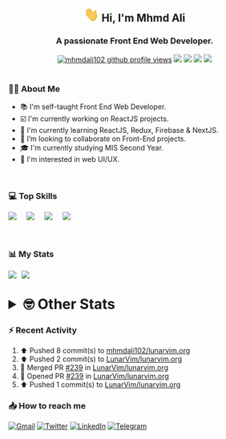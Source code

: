 <h2 align="center"><img src="./Hi.gif" width="30px" height="30px"> Hi, I'm Mhmd Ali</h2>

<h3 align="center">A passionate Front End Web Developer.</h3>

<div align="center">
  <a href="#"><img src="https://komarev.com/ghpvc/?username=mhmdali102&style=for-the-badge&logo=" alt="mhmdali102 github profile views" /></a>
  <a href="https://www.linux.org"><img src="https://img.shields.io/badge/OS-Linux-e06c75?style=for-the-badge&logo=linux" /></a>
	<a href="https://archlinux.org"><img src="https://img.shields.io/badge/DISTRO-Arch-56b6c2?style=for-the-badge&logo=arch-linux" /></a>
	<a href="https://dwm.suckless.org"><img src="https://img.shields.io/badge/WM-DWM-005577?style=for-the-badge&logo=dwm" /></a>
	<a href="https://neovim.io"><img src="https://img.shields.io/badge/IDE-Neovim-98c379?style=for-the-badge&logo=neovim" /></a>
</div>

<br>

### :man_technologist: About Me

- :books: I'm self-taught Front End Web Developer.
- :ballot_box_with_check: I'm currently working on ReactJS projects.
- :dart: I'm currently learning ReactJS, Redux, Firebase & NextJS.
- :eyes: I’m looking to collaborate on Front-End projects.
- :mortar_board: I'm currently studying MIS Second Year.
- :art: I'm interested in web UI/UX.

<br>

### :computer: Top Skills

<div style="display:flex;">
<img width ='36px' src ='https://raw.githubusercontent.com/rahulbanerjee26/githubAboutMeGenerator/main/icons/html.svg' />
<img width ='36px' src ='https://raw.githubusercontent.com/rahulbanerjee26/githubAboutMeGenerator/main/icons/css.svg' />
<img width ='36px' src ='https://raw.githubusercontent.com/rahulbanerjee26/githubAboutMeGenerator/main/icons/javascript.svg' />
<img width ='36px' src ='https://raw.githubusercontent.com/rahulbanerjee26/githubAboutMeGenerator/main/icons/reactjs.svg' />
</div>

<br>
<br>

### :bar_chart: My Stats

<img src="https://github-readme-stats.vercel.app/api?username=mhmdali102&show_icons=true&locale=en" width="49%" /><span style="display:inline-block;width:2%"></span><img src="https://github-readme-streak-stats.herokuapp.com/?user=mhmdali102&" width="49%" />

<br>

<details>
<summary style="font-size: 1.75rem; font-weight: bold;"><strong style="font-size: 1.75rem; font-weight: bold;"> 🤓 Other Stats </strong></summary>
<br>

<!--START_SECTION:waka-->
![Lines of code](https://img.shields.io/badge/From%20Hello%20World%20I%27ve%20Written-232%20Thousand%20lines%20of%20code-blue)

**🐱 My GitHub Data** 

> 🏆 864 Contributions in the Year 2022
 > 
> 📦 331.3 kB Used in GitHub's Storage 
 > 
> 💼 Opted to Hire
 > 
> 📜 20 Public Repositories 
 > 
> 🔑 6 Private Repositories  
 > 
**I'm a Night 🦉** 

```text
🌞 Morning    113 commits    ███░░░░░░░░░░░░░░░░░░░░░░   12.96% 
🌆 Daytime    172 commits    █████░░░░░░░░░░░░░░░░░░░░   19.72% 
🌃 Evening    349 commits    ██████████░░░░░░░░░░░░░░░   40.02% 
🌙 Night      238 commits    ██████░░░░░░░░░░░░░░░░░░░   27.29%

```
📅 **I'm Most Productive on Monday** 

```text
Monday       159 commits    ████░░░░░░░░░░░░░░░░░░░░░   18.23% 
Tuesday      137 commits    ████░░░░░░░░░░░░░░░░░░░░░   15.71% 
Wednesday    111 commits    ███░░░░░░░░░░░░░░░░░░░░░░   12.73% 
Thursday     101 commits    ███░░░░░░░░░░░░░░░░░░░░░░   11.58% 
Friday       82 commits     ██░░░░░░░░░░░░░░░░░░░░░░░   9.4% 
Saturday     133 commits    ███░░░░░░░░░░░░░░░░░░░░░░   15.25% 
Sunday       149 commits    ████░░░░░░░░░░░░░░░░░░░░░   17.09%

```


📊 **This Week I Spent My Time On** 

```text
⌚︎ Time Zone: Asia/Beirut

💬 Programming Languages: 
CSS                      11 hrs 48 mins      ████████░░░░░░░░░░░░░░░░░   34.31% 
JavaScript               10 hrs 53 mins      ████████░░░░░░░░░░░░░░░░░   31.66% 
Lua                      5 hrs 43 mins       ████░░░░░░░░░░░░░░░░░░░░░   16.61% 
Markdown                 1 hr 27 mins        █░░░░░░░░░░░░░░░░░░░░░░░░   4.25% 
JSON                     1 hr 2 mins         ░░░░░░░░░░░░░░░░░░░░░░░░░   3.03%

🔥 Editors: 
Neovim                   34 hrs 25 mins      █████████████████████████   100.0%

🐱‍💻 Projects: 
lunarvim.org             25 hrs 14 mins      ██████████████████░░░░░░░   73.33% 
dotfiles                 6 hrs 16 mins       ████░░░░░░░░░░░░░░░░░░░░░   18.24% 
Unknown Project          1 hr 7 mins         ░░░░░░░░░░░░░░░░░░░░░░░░░   3.28% 
lvim                     36 mins             ░░░░░░░░░░░░░░░░░░░░░░░░░   1.78% 
canadiansouq.com         26 mins             ░░░░░░░░░░░░░░░░░░░░░░░░░   1.29%

💻 Operating System: 
Linux                    34 hrs 25 mins      █████████████████████████   100.0%

```

**I Mostly Code in JavaScript** 

```text
JavaScript               12 repos            █████████████░░░░░░░░░░░░   54.55% 
Python                   3 repos             ███░░░░░░░░░░░░░░░░░░░░░░   13.64% 
HTML                     1 repo              █░░░░░░░░░░░░░░░░░░░░░░░░   4.55% 
PHP                      1 repo              █░░░░░░░░░░░░░░░░░░░░░░░░   4.55% 
CSS                      1 repo              █░░░░░░░░░░░░░░░░░░░░░░░░   4.55%

```



 Last Updated on 04/10/2022 19:01:04 UTC
<!--END_SECTION:waka-->

</details>

### :zap: Recent Activity

<!--RECENT_ACTIVITY:start-->
1. ⬆️ Pushed 8 commit(s) to [mhmdali102/lunarvim.org](https://github.com/mhmdali102/lunarvim.org)
2. ⬆️ Pushed 2 commit(s) to [LunarVim/lunarvim.org](https://github.com/LunarVim/lunarvim.org)
3. 🎉 Merged PR [#239](https://github.com/LunarVim/lunarvim.org/pull/239) in [LunarVim/lunarvim.org](https://github.com/LunarVim/lunarvim.org)
4. 💪 Opened PR [#239](https://github.com/LunarVim/lunarvim.org/pull/239) in [LunarVim/lunarvim.org](https://github.com/LunarVim/lunarvim.org)
5. ⬆️ Pushed 1 commit(s) to [LunarVim/lunarvim.org](https://github.com/LunarVim/lunarvim.org)
<!--RECENT_ACTIVITY:end-->

### :inbox_tray: How to reach me

[![Gmail](https://img.shields.io/badge/Gmail-D14836?style=for-the-badge&logo=gmail&logoColor=white)](mailto:mhmdalihsen102@gmail.com)
[![Twitter](https://img.shields.io/badge/Twitter-1DA1F2?style=for-the-badge&logo=twitter&logoColor=white)](https://twitter.com/MhmdAliHsen)
[![LinkedIn](https://img.shields.io/badge/LinkedIn-0077B5?style=for-the-badge&logo=linkedin&logoColor=white)](https://www.linkedin.com/in/mhmd-ali-hsen-66b0671b7/)
[![Telegram](https://img.shields.io/badge/Telegram-2CA5E0?style=for-the-badge&logo=telegram&logoColor=white&bgColor=black)](https://t.me/mhmdalihsen)
